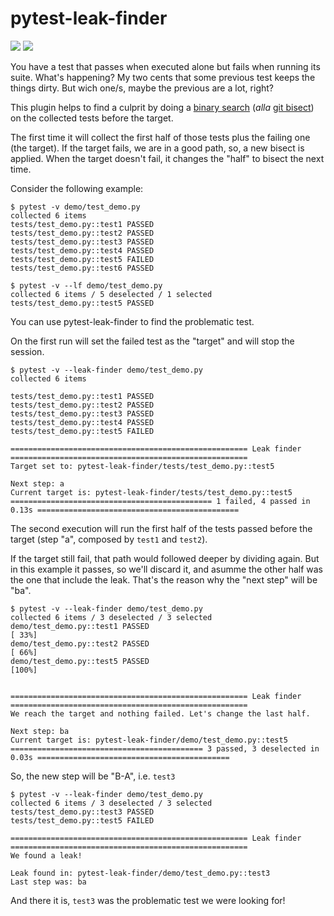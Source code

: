 # pytest-leak-finder

![](https://github.com/mgaitan/pytest-leak-finder/actions/workflows/pytest.yml/badge.svg)
![](https://github.com/mgaitan/pytest-leak-finder/actions/workflows/black.yml/badge.svg)

You have a test that passes when executed alone but fails when running its suite. What's happening? My two cents that some previous test keeps the things dirty. But wich one/s, maybe the previous are a lot, right? 

This plugin helps to find a culprit by doing a [binary search](https://en.wikipedia.org/wiki/Binary_search_algorithm) (*alla* [git bisect](https://git-scm.com/docs/git-bisect)) on the collected tests before the target. 

The first time it will collect the first half of those tests plus the failing one (the target). If the target fails, we are in a good path, so, a new bisect is applied. When the target doesn't fail, it changes the "half" to bisect the next time. 

Consider the following example:

```
$ pytest -v demo/test_demo.py 
collected 6 items                                                                                                                                            
tests/test_demo.py::test1 PASSED                                                                             
tests/test_demo.py::test2 PASSED                                                                              
tests/test_demo.py::test3 PASSED                                                                              
tests/test_demo.py::test4 PASSED                                                                             
tests/test_demo.py::test5 FAILED                                                                              
tests/test_demo.py::test6 PASSED 

$ pytest -v --lf demo/test_demo.py 
collected 6 items / 5 deselected / 1 selected                                                                                                                
tests/test_demo.py::test5 PASSED 

```

You can use pytest-leak-finder to find the problematic test. 

On the first run will set the failed test as the "target" and will stop the session.  

```
$ pytest -v --leak-finder demo/test_demo.py 
collected 6 items

tests/test_demo.py::test1 PASSED                                                                              
tests/test_demo.py::test2 PASSED                                                                              
tests/test_demo.py::test3 PASSED                                                                              
tests/test_demo.py::test4 PASSED                                                                              
tests/test_demo.py::test5 FAILED

===================================================== Leak finder =====================================================
Target set to: pytest-leak-finder/tests/test_demo.py::test5

Next step: a
Current target is: pytest-leak-finder/tests/test_demo.py::test5
============================================= 1 failed, 4 passed in 0.13s =============================================
```

The second execution will run the first half of the tests passed before the target (step "a", composed by `test1` and `test2`). 

If the target still fail, that path would followed deeper by dividing again. But in this example 
it passes, so we'll discard it, and asumme the other half was the one that include the leak.
That's the reason why the "next step" will be "ba".

```
$ pytest -v --leak-finder demo/test_demo.py
collected 6 items / 3 deselected / 3 selected                                                                                                                
demo/test_demo.py::test1 PASSED                                                                                 [ 33%]
demo/test_demo.py::test2 PASSED                                                                                 [ 66%]
demo/test_demo.py::test5 PASSED                                                                                 [100%]


===================================================== Leak finder =====================================================
We reach the target and nothing failed. Let's change the last half.

Next step: ba
Current target is: pytest-leak-finder/demo/test_demo.py::test5
=========================================== 3 passed, 3 deselected in 0.03s ===========================================
```


So, the new step will be "B-A", i.e. `test3`


```
$ pytest -v --leak-finder demo/test_demo.py
collected 6 items / 3 deselected / 3 selected                                                                                                                
tests/test_demo.py::test3 PASSED                                                                              
tests/test_demo.py::test5 FAILED

===================================================== Leak finder =====================================================
We found a leak!

Leak found in: pytest-leak-finder/demo/test_demo.py::test3
Last step was: ba
```


And there it is, `test3` was the problematic test we were looking for! 
